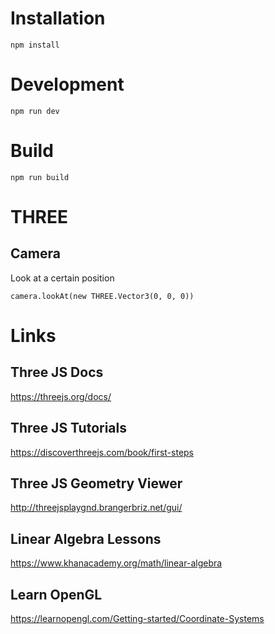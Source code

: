 # Installation

```
npm install
```

# Development

```
npm run dev
```

# Build

```
npm run build
```

# THREE 

## Camera 

Look at a certain position 

```
camera.lookAt(new THREE.Vector3(0, 0, 0))
```

# Links

## Three JS Docs

https://threejs.org/docs/

## Three JS Tutorials

https://discoverthreejs.com/book/first-steps

## Three JS Geometry Viewer

http://threejsplaygnd.brangerbriz.net/gui/

## Linear Algebra Lessons

https://www.khanacademy.org/math/linear-algebra

## Learn OpenGL

https://learnopengl.com/Getting-started/Coordinate-Systems